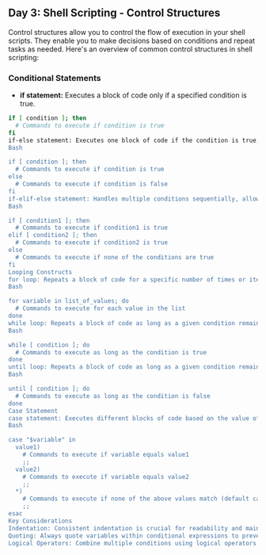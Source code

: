 ## Day 3: Shell Scripting - Control Structures

Control structures allow you to control the flow of execution in your shell scripts. They enable you to make decisions based on conditions and repeat tasks as needed. Here's an overview of common control structures in shell scripting:

### Conditional Statements

* **if statement:** Executes a block of code only if a specified condition is true.

```bash
if [ condition ]; then
  # Commands to execute if condition is true
fi
if-else statement: Executes one block of code if the condition is true, and another block if it's false.
Bash

if [ condition ]; then
  # Commands to execute if condition is true
else
  # Commands to execute if condition is false
fi
if-elif-else statement: Handles multiple conditions sequentially, allowing you to check for different scenarios.
Bash

if [ condition1 ]; then
  # Commands to execute if condition1 is true
elif [ condition2 ]; then
  # Commands to execute if condition2 is true
else
  # Commands to execute if none of the conditions are true
fi
Looping Constructs
for loop: Repeats a block of code for a specific number of times or iterates over a set of values.
Bash

for variable in list_of_values; do
  # Commands to execute for each value in the list
done
while loop: Repeats a block of code as long as a given condition remains true.
Bash

while [ condition ]; do
  # Commands to execute as long as the condition is true
done
until loop: Repeats a block of code as long as a given condition remains false (opposite of while loop).
Bash

until [ condition ]; do
  # Commands to execute as long as the condition is false
done
Case Statement
case statement: Executes different blocks of code based on the value of a variable.
Bash

case "$variable" in
  value1)
    # Commands to execute if variable equals value1
    ;;
  value2)
    # Commands to execute if variable equals value2
    ;;
  *)
    # Commands to execute if none of the above values match (default case)
    ;;
esac
Key Considerations
Indentation: Consistent indentation is crucial for readability and maintainability of your scripts. Use proper indentation to define code blocks within control structures.
Quoting: Always quote variables within conditional expressions to prevent unexpected behavior due to special characters or spaces.
Logical Operators: Combine multiple conditions using logical operators like && (AND), || (OR), and ! (NOT) for complex decision-making in your scripts.
